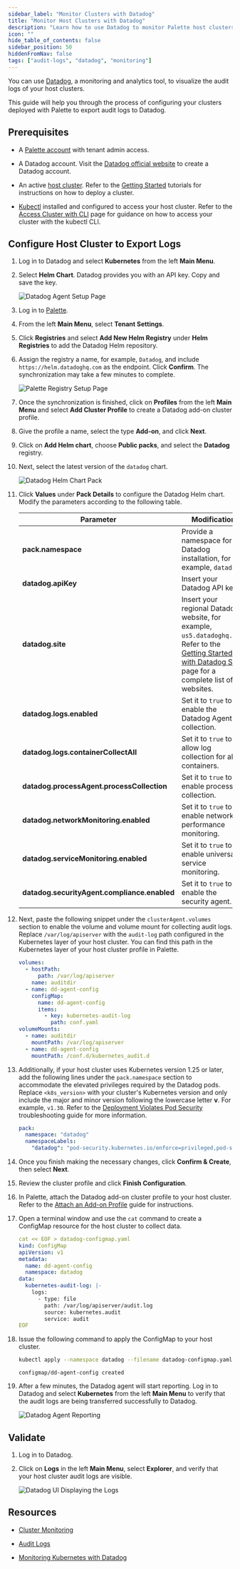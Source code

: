 ```yaml
---
sidebar_label: "Monitor Clusters with Datadog"
title: "Monitor Host Clusters with Datadog"
description: "Learn how to use Datadog to monitor Palette host clusters."
icon: ""
hide_table_of_contents: false
sidebar_position: 50
hiddenFromNav: false
tags: ["audit-logs", "datadog", "monitoring"]
---
```


You can use [Datadog](https://www.datadoghq.com/), a monitoring and analytics tool, to visualize the audit logs of your
host clusters.

This guide will help you through the process of configuring your clusters deployed with Palette to export audit logs to
Datadog.

## Prerequisites

- A [Palette account](https://console.spectrocloud.com) with tenant admin access.

- A Datadog account. Visit the [Datadog official website](https://app.datadoghq.eu/signup) to create a Datadog account.

- An active [host cluster](../glossary-all.md#host-cluster). Refer to the [Getting Started](/getting-started/) tutorials
  for instructions on how to deploy a cluster.

- [Kubectl](https://kubernetes.io/docs/tasks/tools/#kubectl) installed and configured to access your host cluster. Refer
  to the [Access Cluster with CLI](../clusters/cluster-management/palette-webctl.md) page for guidance on how to access
  your cluster with the kubectl CLI.

## Configure Host Cluster to Export Logs

1. Log in to Datadog and select **Kubernetes** from the left **Main Menu**.

2. Select **Helm Chart**. Datadog provides you with an API key. Copy and save the key.

   ![Datadog Agent Setup Page](/audit-logs_monitor-with-datadog_datadog-ui.webp)

3. Log in to [Palette](https://console.spectrocloud.com/).

4. From the left **Main Menu**, select **Tenant Settings**.

5. Click **Registries** and select **Add New Helm Registry** under **Helm Registries** to add the Datadog Helm
   repository.

6. Assign the registry a name, for example, `Datadog`, and include `https://helm.datadoghq.com` as the endpoint. Click
   **Confirm**. The synchronization may take a few minutes to complete.

   ![Palette Registry Setup Page](/audit-logs_monitor-with-datadog_registry.webp)

7. Once the synchronization is finished, click on **Profiles** from the left **Main Menu** and select **Add Cluster
   Profile** to create a Datadog add-on cluster profile.

8. Give the profile a name, select the type **Add-on**, and click **Next**.

9. Click on **Add Helm chart**, choose **Public packs**, and select the **Datadog** registry.

10. Next, select the latest version of the `datadog` chart.

    ![Datadog Helm Chart Pack](/audit-logs_monitor-with-datadog_datadog-pack.webp)

11. Click **Values** under **Pack Details** to configure the Datadog Helm chart. Modify the parameters according to the
    following table.

    | **Parameter**                                | **Modification**                                                                                                                                                                                                  |
    | -------------------------------------------- | ----------------------------------------------------------------------------------------------------------------------------------------------------------------------------------------------------------------- |
    | **pack.namespace**                           | Provide a namespace for the Datadog installation, for example, `datadog`.                                                                                                                                         |
    | **datadog.apiKey**                           | Insert your Datadog API key.                                                                                                                                                                                      |
    | **datadog.site**                             | Insert your regional Datadog website, for example, `us5.datadoghq.com`. Refer to the [Getting Started with Datadog Sites](https://docs.datadoghq.com/getting_started/site/) page for a complete list of websites. |
    | **datadog.logs.enabled**                     | Set it to `true` to enable the Datadog Agent log collection.                                                                                                                                                      |
    | **datadog.logs.containerCollectAll**         | Set it to `true` to allow log collection for all containers.                                                                                                                                                      |
    | **datadog.processAgent.processCollection**   | Set it to `true` to enable process collection.                                                                                                                                                                    |
    | **datadog.networkMonitoring.enabled**        | Set it to `true` to enable network performance monitoring.                                                                                                                                                        |
    | **datadog.serviceMonitoring.enabled**        | Set it to `true` to enable universal service monitoring.                                                                                                                                                          |
    | **datadog.securityAgent.compliance.enabled** | Set it to `true` to enable the security agent.                                                                                                                                                                    |

12. Next, paste the following snippet under the `clusterAgent.volumes` section to enable the volume and volume mount for
    collecting audit logs. Replace `/var/log/apiserver` with the `audit-log` path configured in the Kubernetes layer of
    your host cluster. You can find this path in the Kubernetes layer of your host cluster profile in Palette.

    ```yaml {3,13}
    volumes:
      - hostPath:
          path: /var/log/apiserver
        name: auditdir
      - name: dd-agent-config
        configMap:
          name: dd-agent-config
          items:
            - key: kubernetes-audit-log
              path: conf.yaml
    volumeMounts:
      - name: auditdir
        mountPath: /var/log/apiserver
      - name: dd-agent-config
        mountPath: /conf.d/kubernetes_audit.d
    ```

13. Additionally, if your host cluster uses Kubernetes version 1.25 or later, add the following lines under the
    `pack.namespace` section to accommodate the elevated privileges required by the Datadog pods. Replace
    `<k8s_version>` with your cluster's Kubernetes version and only include the major and minor version following the
    lowercase letter **v**. For example, `v1.30`. Refer to the
    [Deployment Violates Pod Security](../troubleshooting/cluster-deployment.md#scenario---deployment-violates-pod-security)
    troubleshooting guide for more information.

    ```yaml {3-4}
    pack:
      namespace: "datadog"
      namespaceLabels:
        "datadog": "pod-security.kubernetes.io/enforce=privileged,pod-security.kubernetes.io/enforce-version=v<k8s_version>"
    ```

14. Once you finish making the necessary changes, click **Confirm & Create**, then select **Next**.

15. Review the cluster profile and click **Finish Configuration**.

16. In Palette, attach the Datadog add-on cluster profile to your host cluster. Refer to the
    [Attach an Add-on Profile](../clusters/imported-clusters/attach-add-on-profile.md) guide for instructions.

17. Open a terminal window and use the `cat` command to create a ConfigMap resource for the host cluster to collect
    data.

    ```yaml
    cat << EOF > datadog-configmap.yaml
    kind: ConfigMap
    apiVersion: v1
    metadata:
      name: dd-agent-config
      namespace: datadog
    data:
      kubernetes-audit-log: |-
        logs:
          - type: file
            path: /var/log/apiserver/audit.log
            source: kubernetes.audit
            service: audit
    EOF
    ```

18. Issue the following command to apply the ConfigMap to your host cluster.

    ```bash
    kubectl apply --namespace datadog --filename datadog-configmap.yaml
    ```

    ```text hideClipboard
    configmap/dd-agent-config created
    ```

19. After a few minutes, the Datadog agent will start reporting. Log in to Datadog and select **Kubernetes** from the
    left **Main Menu** to verify that the audit logs are being transferred successfully to Datadog.

    ![Datadog Agent Reporting](/audit-logs_monitor-with-datadog_datadog-agent.webp)

## Validate

1. Log in to Datadog.

2. Click on **Logs** in the left **Main Menu**, select **Explorer**, and verify that your host cluster audit logs are
   visible.

   ![Datadog UI Displaying the Logs](/audit-logs_monitor-with-datadog_datadog-logs.webp)

## Resources

- [Cluster Monitoring](../clusters/cluster-management/monitoring/monitoring.md)

- [Audit Logs](./audit-logs.md)

- [Monitoring Kubernetes with Datadog](https://www.datadoghq.com/blog/monitoring-kubernetes-with-datadog/)
